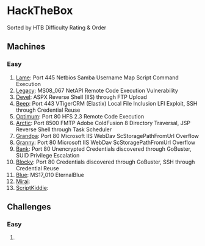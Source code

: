 # HackTheBox
Sorted by HTB Difficulty Rating & Order

## Machines
### Easy
 1. [Lame](https://github.com/HippoEug/HackTheBox/blob/main/Machines%20(Easy)/Lame.md): Port 445 Netbios Samba Username Map Script Command Execution
 2. [Legacy](https://github.com/HippoEug/HackTheBox/blob/main/Machines%20(Easy)/Legacy.md): MS08_067 NetAPI Remote Code Execution Vulnerability
 3. [Devel](https://github.com/HippoEug/HackTheBox/blob/main/Machines%20(Easy)/Devel.md): ASPX Reverse Shell (IIS) through FTP Upload
 4. [Beep](https://github.com/HippoEug/HackTheBox/blob/main/Machines%20(Easy)/Beep.md): Port 443 VTigerCRM (Elastix) Local File Inclusion LFI Exploit, SSH through Credential Reuse
 5. [Optimum](https://github.com/HippoEug/HackTheBox/blob/main/Machines%20(Easy)/Optimum.md): Port 80 HFS 2.3 Remote Code Execution
 6. [Arctic](https://github.com/HippoEug/HackTheBox/blob/main/Machines%20(Easy)/Arctic.md): Port 8500 FMTP Adobe ColdFusion 8 Directory Traversal, JSP Reverse Shell through Task Scheduler
 7. [Grandpa](https://github.com/HippoEug/HackTheBox/blob/main/Machines%20(Easy)/Grandpa.md): Port 80 Microsoft IIS WebDav ScStoragePathFromUrl Overflow
 8. [Granny](https://github.com/HippoEug/HackTheBox/blob/main/Machines%20(Easy)/Granny.md): Port 80 Microsoft IIS WebDav ScStoragePathFromUrl Overflow
 9. [Bank](https://github.com/HippoEug/HackTheBox/blob/main/Machines%20(Easy)/Bank.md): Port 80 Unencrypted Credentials discovered through GoBuster, SUID Privilege Escalation
10. [Blocky](https://github.com/HippoEug/HackTheBox/blob/main/Machines%20(Easy)/Blocky.md): Port 80 Credentials discovered through GoBuster, SSH through Credential Reuse
11. [Blue](https://github.com/HippoEug/HackTheBox/blob/main/Machines%20(Easy)/Blue.md): MS17_010 EternalBlue
12. [Mirai](https://github.com/HippoEug/HackTheBox/blob/main/Machines%20(Easy)/Mirai.md):
13. [ScriptKiddie](https://github.com/HippoEug/HackTheBox/blob/main/Machines%20(Easy)/ScriptKiddie.md):

## Challenges
### Easy
1.
